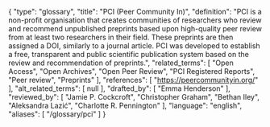 {
    "type": "glossary",
    "title": "PCI (Peer Community In)",
    "definition": "PCI is a non-profit organisation that creates communities of researchers who review and recommend unpublished preprints based upon high-quality peer review from at least two researchers in their field. These preprints are then assigned a DOI, similarly to a journal article. PCI was developed to establish a free, transparent and public scientific publication system based on the review and recommendation of preprints.",
    "related_terms": [
        "Open Access",
        "Open Archives",
        "Open Peer Review",
        "PCI Registered Reports",
        "Peer review",
        "Preprints"
    ],
    "references": [
        "https://peercommunityin.org/"
    ],
    "alt_related_terms": [
        null
    ],
    "drafted_by": [
        "Emma Henderson"
    ],
    "reviewed_by": [
        "Jamie P. Cockcroft",
        "Christopher Graham",
        "Bethan Iley",
        "Aleksandra Lazić",
        "Charlotte R. Pennington"
    ],
    "language": "english",
    "aliases": [
        "/glossary/pci"
    ]
}
